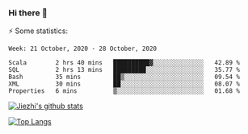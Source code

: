 ### Hi there 👋

⚡ Some statistics:

<!--START_SECTION:waka-->
```text
Week: 21 October, 2020 - 28 October, 2020

Scala        2 hrs 40 mins   ██████████▓░░░░░░░░░░░░░░   42.89 % 
SQL          2 hrs 13 mins   █████████░░░░░░░░░░░░░░░░   35.77 % 
Bash         35 mins         ██▒░░░░░░░░░░░░░░░░░░░░░░   09.54 % 
XML          30 mins         ██░░░░░░░░░░░░░░░░░░░░░░░   08.07 % 
Properties   6 mins          ▒░░░░░░░░░░░░░░░░░░░░░░░░   01.68 % 
```
<!--END_SECTION:waka-->

[![Jiezhi's github stats](https://github-readme-stats.vercel.app/api?username=Jiezhi&show_icons=true)](https://github.com/Jiezhi/github-readme-stats)

[![Top Langs](https://github-readme-stats.vercel.app/api/top-langs/?username=Jiezhi&hide=javascript,html)](https://github.com/Jiezhi/github-readme-stats)
<!--
**Jiezhi/Jiezhi** is a ✨ _special_ ✨ repository because its `README.md` (this file) appears on your GitHub profile.

Here are some ideas to get you started:

- 🔭 I’m currently working on ...
- 🌱 I’m currently learning ...
- 👯 I’m looking to collaborate on ...
- 🤔 I’m looking for help with ...
- 💬 Ask me about ...
- 📫 How to reach me: ...
- 😄 Pronouns: ...
- ⚡ Fun fact: ...
-->

